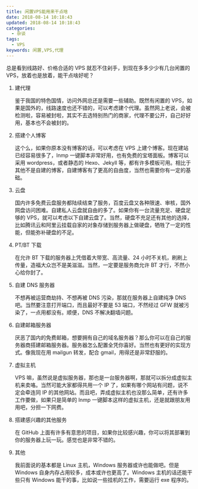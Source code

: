 ```yaml
---
title: 闲置VPS能用来干点啥
date: 2018-08-14 10:18:43
updated: 2018-08-14 10:18:43
categories:
  - 杂谈
tags:
  - VPS
keywords: 闲置,VPS,代理
---
```


总是看到线路好、价格合适的 VPS 就忍不住剁手，到现在多多少少有几台闲置的 VPS，放着也是放着，能干点啥好呢？

<!--more-->

1. 建代理

   鉴于我国的特色国情，访问外网总还是需要一些辅助。既然有闲置的 VPS，如果是国外的，线路速度也还不错的，可以考虑建个代理。虽然网上老说，会被检测啦，容易被封啦，其实不去选特别热门的商家，代理不要公开，自己好好用，基本也不会被封的。

2. 搭建个人博客

   这个么，如果你原本没有博客的话，可以考虑在 VPS 上建个博客。现在建站已经容易很多了，lnmp 一键脚本非常好用，也有免费的宝塔面板。博客可以采用 wordpress，或者静态的 Hexo、Jekyll 等，都有许多模板可用。相比于其他不是自建的博客，自建博客有了更高的自由度，当然也需要你有一定的基础。

3. 云盘

   国内许多免费云盘服务都陆续结束了服务，百度云盘又各种限速、审核，国外网盘访问困难。自建私人云盘就自由的多了。如果你有一台流量充足、硬盘足够的 VPS，就可以考虑以下自建云盘了。当然，硬盘不充足还有其他的选择，比如腾讯云和阿里云挂载自家的对象存储到服务器上做硬盘，牺牲了一定的性能，但能弥补硬盘的不足。

4. PT/BT 下载

   在允许 BT 下载的服务器上凭借着大带宽、高流量、24 小时不关机，刷刷上传量，造福大众岂不是美滋滋。当然，一定要是服务商允许 BT 才行，不然小心给你封了。

5. 自建 DNS 服务器

   不想再被运营商劫持、不想再被 DNS 污染，那就在服务器上自建纯净 DNS 吧。当然要注意打开端口，而且最好不要是 53 端口，不然经过 GFW 就被污染了，一点用都没有。顺便，DNS 不解决翻墙问题。

6. 自建邮箱服务器

   厌恶了国内的免费邮箱，想要拥有自己的域名服务器？那么你可以在自己的服务器商搭建邮箱服务器。服务器怎么配置全凭你喜好。当然也有更好的实现方式。像我现在用 mailgun 转发，配合 gmail，用得还是非常舒服的。

7. 虚拟主机

   VPS 嘛，虽然说是虚拟服务器，那也是一台服务器啊，那就可以拆分成虚拟主机来卖咯。当然可能大家都得共用一个 IP 了，如果有哪个网站有问题，说不定会牵连同 IP 的其他网站。而且吧，弄成虚拟主机也没那么简单，还有许多工作要做，如果只是简单的 lnmp 一键脚本这样的虚拟主机，还是就跟朋友用用吧，分担一下网费。

8. 搭建感兴趣的其他服务

   在 GitHub 上面有许多有意思的项目，如果你比较感兴趣，你可以将其部署到你的服务器上玩一玩。感觉也是非常不错的。

9. 其他

   我前面说的基本都是 Linux 主机，Windows 服务器或许也能做吧。但是 Windows 自身内存占用较多，成本或许也更高了。Windows 主机的话还能干些只有 Windows 能干的事，比如说一些挂机的工作，需要运行 exe 程序的。
